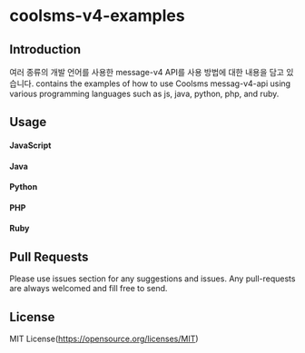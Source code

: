 # coolsms-v4-examples
## Introduction
여러 종류의 개발 언어를 사용한 message-v4 API를 사용 방법에 대한 내용을 담고 있습니다. 
contains the examples of how to use Coolsms messag-v4-api using various programming languages such as js, java, python, php, and ruby. 

## Usage

#### JavaScript

#### Java

#### Python

#### PHP

#### Ruby

## Pull Requests
Please use issues section for any suggestions and issues.
Any pull-requests are always welcomed and fill free to send. 

## License
MIT License(https://opensource.org/licenses/MIT)



